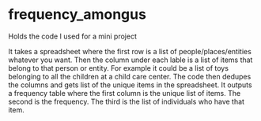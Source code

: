 # frequency_amongus
Holds the code I used for a mini project

It takes a spreadsheet where the first row is a list of people/places/entities whatever you want. 
Then the column under each lable is a list of items that belong to that person or entity. For example
it could be a list of toys belonging to all the children at a child care center. The code then dedupes 
the columns and gets list of the unique items in the spreadsheet. It outputs a frequency table where 
the first column is the unique list of items. The second is the frequency. The third is the list of 
individuals who have that item.
